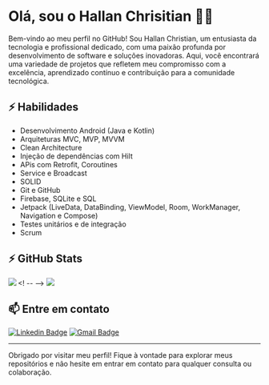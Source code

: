 # Olá, sou o Hallan Chrisitian 👨‍💻

Bem-vindo ao meu perfil no GitHub! Sou Hallan Christian, um entusiasta da tecnologia e profissional dedicado, com uma paixão profunda por desenvolvimento de software e soluções inovadoras. Aqui, você encontrará uma variedade de projetos que refletem meu compromisso com a excelência, aprendizado contínuo e contribuição para a comunidade tecnológica.  
## ⚡ Habilidades
- Desenvolvimento Android (Java e Kotlin)
- Arquiteturas MVC, MVP, MVVM
- Clean Architecture
- Injeção de dependências com Hilt
- APis com Retrofit, Coroutines
- Service e Broadcast
- SOLID
- Git e GitHub
- Firebase, SQLite e SQL
- Jetpack (LiveData, DataBinding, ViewModel, Room, WorkManager, Navigation e Compose)
- Testes unitários e de integração
- Scrum
## ⚡ GitHub Stats

<! -- <img align="left" src="https://github-readme-stats.vercel.app/api?username=hallancma&show_icons=true&count_private=true&theme=gruvbox" /> -->
<img src="https://github-readme-stats.vercel.app/api/top-langs/?username=hallancma&layout=compact&count_private=true&theme=gruvbox" />




## 📫 Entre em contato
[![Linkedin Badge](https://img.shields.io/badge/-hallancma-blue?style=flat-square&logo=Linkedin&logoColor=white&link=https://www.linkedin.com/in/hallan-christian/)](https://www.linkedin.com/in/hallan-christian/)
[![Gmail Badge](https://img.shields.io/badge/-hallancma@gmail.com-c14438?style=flat-square&logo=Gmail&logoColor=white&link=mailto:hallancma@gmail.com)](mailto:hallancma@gmail.com)


---

Obrigado por visitar meu perfil! Fique à vontade para explorar meus repositórios e não hesite em entrar em contato para qualquer consulta ou colaboração.
